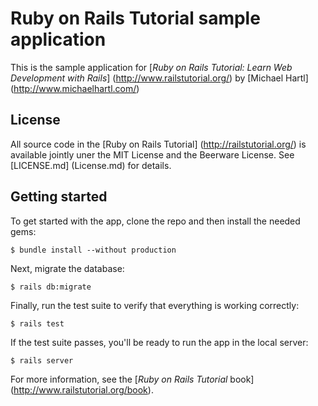 # Ruby on Rails Tutorial sample application

This is the sample application for
[*Ruby on Rails Tutorial:
Learn Web Development with Rails*] (http://www.railstutorial.org/)
by [Michael Hartl] (http://www.michaelhartl.com/)

## License

All source code in the [Ruby on Rails Tutorial] (http://railstutorial.org/)
is available jointly uner the MIT License and the Beerware License.  See
[LICENSE.md] (License.md) for details.

## Getting started

To get started with the app, clone the repo and then install the needed gems:
 
```
$ bundle install --without production
```

Next, migrate the database:

```
$ rails db:migrate
```

Finally, run the test suite to verify that everything is working correctly:

```
$ rails test
```

If the test suite passes, you'll be ready to run the app in the local server:

```
$ rails server
```

For more information, see the
[*Ruby on Rails Tutorial* book] (http://www.railstutorial.org/book).


